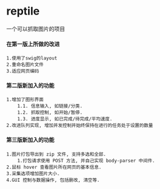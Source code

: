 # reptile
一个可以抓取图片的项目
#### 在第一版上所做的改进
    1.使用了swig的layout
    2.重命名图片文件
    3.适应网页编码
#### 第二版新加入的功能
    1.增加了图形界面
        1.1. 信息输入, 如链接/分类.
        1.2. 抓取控制, 如开始/暂停.
        1.3. 进度显示, 如已完成/待完成/平均速度.
    2.改进队列实现, 增加并发控制并始终保持在进行的任务处于设置的数量
#### 第三版新加入的功能
    1.图片打包导出到 zip 文件, 支持多选和全部.
        1.打包请求使用 POST 方法, 并自己实现 body-parser 中间件.
    2.鼠标 hover 查看图片所在网页的基本信息.
    3.采集选项增加图片大小.
    4.GUI 控制与数据操作, 包括删改, 清空等.